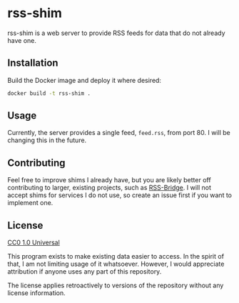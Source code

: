 # rss-shim

rss-shim is a web server to provide RSS feeds for data that do not already have one.

## Installation

Build the Docker image and deploy it where desired:

```bash
docker build -t rss-shim .
```

## Usage

Currently, the server provides a single feed, `feed.rss`, from port 80. I will be changing this in the future.

## Contributing

Feel free to improve shims I already have, but you are likely better off contributing to larger, existing projects, such as [RSS-Bridge](https://github.com/RSS-Bridge/rss-bridge). I will not accept shims for services I do not use, so create an issue first if you want to implement one.

## License

[CC0 1.0 Universal](https://choosealicense.com/licenses/cc0-1.0/)

This program exists to make existing data easier to access. In the spirit of that, I am not limiting usage of it whatsoever. However, I would appreciate attribution if anyone uses any part of this repository.

The license applies retroactively to versions of the repository without any license information.

